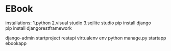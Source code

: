 # EBook
installations:
    1.python
    2.visual studio
    3.sqllite studio
 pip   install django    
pip install djangorestframework




django-admin startproject restapi
virtualenv env
 python manage.py startapp ebookapp
